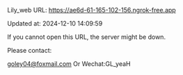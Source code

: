 Lily_web URL: https://ae6d-61-165-102-156.ngrok-free.app

Updated at: 2024-12-10 14:09:59

If you cannot open this URL, the server might be down.

Please contact: 

goley04@foxmail.com Or Wechat:GL_yeaH